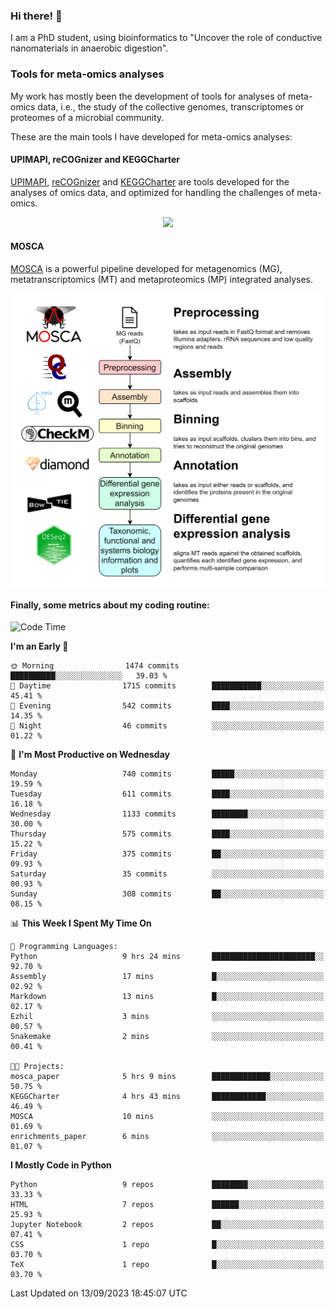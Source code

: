 ### Hi there! 👋

I am a PhD student, using bioinformatics to "Uncover the role of conductive nanomaterials in anaerobic digestion".

### Tools for meta-omics analyses

My work has mostly been the development of tools for analyses of meta-omics data, i.e., the study of the collective genomes, transcriptomes or proteomes of a microbial community.

These are the main tools I have developed for meta-omics analyses:

#### UPIMAPI, reCOGnizer and KEGGCharter

[UPIMAPI](https://github.com/iquasere/UPIMAPI), [reCOGnizer](https://github.com/iquasere/reCOGnizer) and [KEGGCharter](https://github.com/iquasere/KEGGCharter) are tools developed for the analyses of omics data, and optimized for handling the challenges of meta-omics.

<p align="center">
    <img src="assets/annotation_paper.png">
</p>

#### MOSCA

[MOSCA](https://github.com/iquasere/MOSCA) is a powerful pipeline developed for metagenomics (MG), metatranscriptomics (MT) and metaproteomics (MP) integrated analyses.

<p align="center">
    <img src="assets/mosca_workflow.png" align="center" width="700">
</p>


#### Finally, some metrics about my coding routine:

<!--START_SECTION:waka-->
![Code Time](http://img.shields.io/badge/Code%20Time-655%20hrs%2027%20mins-blue)

**I'm an Early 🐤** 

```text
🌞 Morning                1474 commits        ██████████░░░░░░░░░░░░░░░   39.03 % 
🌆 Daytime                1715 commits        ███████████░░░░░░░░░░░░░░   45.41 % 
🌃 Evening                542 commits         ████░░░░░░░░░░░░░░░░░░░░░   14.35 % 
🌙 Night                  46 commits          ░░░░░░░░░░░░░░░░░░░░░░░░░   01.22 % 
```
📅 **I'm Most Productive on Wednesday** 

```text
Monday                   740 commits         █████░░░░░░░░░░░░░░░░░░░░   19.59 % 
Tuesday                  611 commits         ████░░░░░░░░░░░░░░░░░░░░░   16.18 % 
Wednesday                1133 commits        ████████░░░░░░░░░░░░░░░░░   30.00 % 
Thursday                 575 commits         ████░░░░░░░░░░░░░░░░░░░░░   15.22 % 
Friday                   375 commits         ██░░░░░░░░░░░░░░░░░░░░░░░   09.93 % 
Saturday                 35 commits          ░░░░░░░░░░░░░░░░░░░░░░░░░   00.93 % 
Sunday                   308 commits         ██░░░░░░░░░░░░░░░░░░░░░░░   08.15 % 
```


📊 **This Week I Spent My Time On** 

```text
💬 Programming Languages: 
Python                   9 hrs 24 mins       ███████████████████████░░   92.70 % 
Assembly                 17 mins             █░░░░░░░░░░░░░░░░░░░░░░░░   02.92 % 
Markdown                 13 mins             █░░░░░░░░░░░░░░░░░░░░░░░░   02.17 % 
Ezhil                    3 mins              ░░░░░░░░░░░░░░░░░░░░░░░░░   00.57 % 
Snakemake                2 mins              ░░░░░░░░░░░░░░░░░░░░░░░░░   00.41 % 

🐱‍💻 Projects: 
mosca_paper              5 hrs 9 mins        █████████████░░░░░░░░░░░░   50.75 % 
KEGGCharter              4 hrs 43 mins       ████████████░░░░░░░░░░░░░   46.49 % 
MOSCA                    10 mins             ░░░░░░░░░░░░░░░░░░░░░░░░░   01.69 % 
enrichments_paper        6 mins              ░░░░░░░░░░░░░░░░░░░░░░░░░   01.07 % 
```

**I Mostly Code in Python** 

```text
Python                   9 repos             ████████░░░░░░░░░░░░░░░░░   33.33 % 
HTML                     7 repos             ██████░░░░░░░░░░░░░░░░░░░   25.93 % 
Jupyter Notebook         2 repos             ██░░░░░░░░░░░░░░░░░░░░░░░   07.41 % 
CSS                      1 repo              █░░░░░░░░░░░░░░░░░░░░░░░░   03.70 % 
TeX                      1 repo              █░░░░░░░░░░░░░░░░░░░░░░░░   03.70 % 
```




 Last Updated on 13/09/2023 18:45:07 UTC
<!--END_SECTION:waka-->
